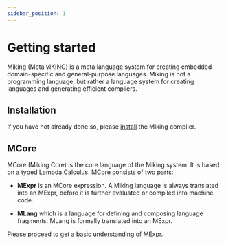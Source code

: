 ```yaml
---
sidebar_position: 1
---
```


# Getting started

Miking (Meta vIKING) is a meta language system for creating embedded domain-specific and general-purpose languages. Miking is not a programming language, but rather a language system for
creating languages and generating efficient compilers.

## Installation

If you have not already done so, please [install](https://miking.org/installation) the Miking compiler.

## MCore

MCore (Miking Core) is the core language of the Miking system. It is
based on a typed Lambda Calculus. MCore consists of two parts:

* **MExpr** is an MCore expression. A Miking language is always translated into an MExpr, before it is further evaluated or compiled into machine code.

* **MLang** which is a language for defining and composing language fragments. MLang is formally translated into an MExpr.

Please proceed to get a basic understanding of MExpr.